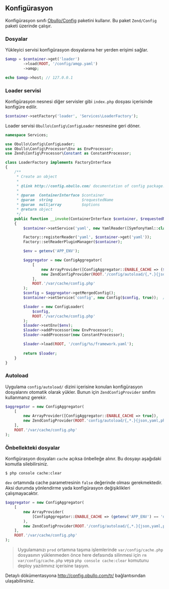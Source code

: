
## Konfigürasyon

Konfigürasyon sınıfı <a href="http://config.obullo.com/">Obullo/Config</a> paketini kullanır. Bu paket `Zend/Config` paketi üzerinde çalışır.

### Dosyalar

Yükleyici servisi konfigürasyon dosyalarına her yerden erişimi sağlar.

```php
$amqp = $container->get('loader')
        ->load(ROOT, '/config/amqp.yaml')
        ->amqp;

echo $amqp->host; // 127.0.0.1
```

### Loader servisi

Konfigürasyon nesnesi diğer servisler gibi `index.php` dosyası içerisinde konfigüre edilir. 

```php
$container->setFactory('loader', 'Services\LoaderFactory');
```

Loader servisi `Obullo\Config\ConfigLoader` nesnesine geri döner.

```php
namespace Services;

use Obullo\Config\ConfigLoader;
use Obullo\Config\Processor\Env as EnvProcessor;
use Zend\Config\Processor\Constant as ConstantProcessor;

class LoaderFactory implements FactoryInterface
{
    /**
     * Create an object
     *
     * @link http://config.obullo.com/ documentation of config package.
     * 
     * @param  ContainerInterface $container
     * @param  string             $requestedName
     * @param  null|array         $options
     * @return object
     */
    public function __invoke(ContainerInterface $container, $requestedName, array $options = null)
    {
        $container->setService('yaml', new YamlReader([SymfonyYaml::class, 'parse']));

        Factory::registerReader('yaml', $container->get('yaml'));
        Factory::setReaderPluginManager($container);

        $env = getenv('APP_ENV');

        $aggregator = new ConfigAggregator(
            [
                new ArrayProvider([ConfigAggregator::ENABLE_CACHE => ($env == 'dev') ? false : true ]),
                new ZendConfigProvider(ROOT.'/config/autoload/{,*.}{json,yaml,php}'),
            ],
            ROOT.'/var/cache/config.php'
        );
        $config = $aggregator->getMergedConfig();
        $container->setService('config', new Config($config, true));  // Create global config object

        $loader = new ConfigLoader(
            $config,
            ROOT.'/var/cache/config.php'
        );
        $loader->setEnv($env);
        $loader->addProcessor(new EnvProcessor);
        $loader->addProcessor(new ConstantProcessor);

        $loader->load(ROOT, '/config/%s/framework.yaml');
        
        return $loader;
    }
}
```


### Autoload

Uygulama `config/autoload/` dizini içerisine konulan konfigürasyon dosyalarını otomatik olarak yükler. Bunun için `ZendConfigProvider` sınıfını kullanmanız gerekir.

```php
$aggregator = new ConfigAggregator(
    [
        new ArrayProvider([ConfigAggregator::ENABLE_CACHE => true]),
        new ZendConfigProvider(ROOT.'config/autoload/{,*.}{json,yaml,php}'),
    ],
    ROOT.'/var/cache/config.php'
);
```

### Önbellekteki dosyalar

Konfigürasyon dosyaları `cache` açıksa önbelleğe alınır. Bu dosyayı aşağıdaki komutla silebilirsiniz.

```
$ php console cache:clear
```

`dev` ortamında cache parametresinin `false` değerinde olması gerekmektedir. Aksi durumda yönlendirme yada konfigürasyon değişiklikleri çalışmayacaktır.

```php
$aggregator = new ConfigAggregator(
    [
        new ArrayProvider(
            [ConfigAggregator::ENABLE_CACHE => (getenv('APP_ENV') == 'dev') ? false : true ]
        ),
        new ZendConfigProvider(ROOT.'/config/autoload/{,*.}{json,yaml,php}'),
    ],
    ROOT.'/var/cache/config.php'
);
```

> Uygulamanızı `prod` ortamına taşıma işlemlerinde `var/config/cache.php` dosyasının yüklenmeden önce here defasında silinmesi için `rm var/config/cache.php`  veya `php console cache:clear` komutunu deploy yazılımınız içerisine taşıyın.

Detaylı dökümentasyona <a href="http://config.obullo.com/tr/">http://config.obullo.com/tr/</a> bağlantısından ulaşabilirsiniz.